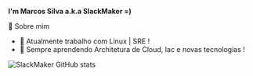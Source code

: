 **I'm Marcos Silva a.k.a SlackMaker =)**

👨 Sobre mim

- 🔭 Atualmente trabalho com Linux | SRE !
- 🌱 Sempre aprendendo Architetura de Cloud, Iac e novas tecnologias !

![SlackMaker GitHub stats](https://github-readme-stats.vercel.app/api?username=SlackMaker&show_icons=true&theme=radical)
